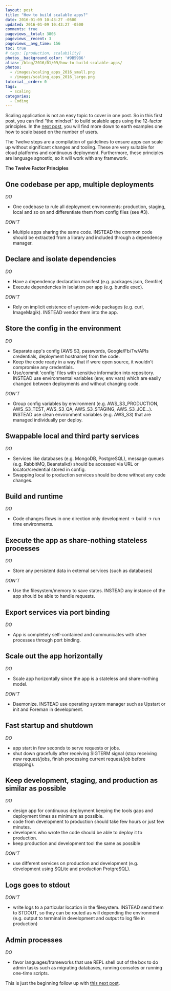 ```yaml
---
layout: post
title: "How to build scalable apps?"
date: 2016-01-09 10:43:27 -0500
updated: 2016-01-09 10:43:27 -0500
comments: true
pageviews__total: 3803
pageviews__recent: 3
pageviews__avg_time: 156
toc: true
# tags: [production, scalability]
photos__background_color: '#9B59B6'
alias: /blog/2016/01/09/how-to-build-scalable-apps/
photos:
  - /images/scaling_apps_2016_small.png
  - /images/scaling_apps_2016_large.png
tutorial__order: 0
tags:
  - scaling
categories:
  - Coding
---
```

Scaling application is not an easy topic to cover in one post. So in this first post, you can find “the mindset” to build scalable apps using the 12-factor principles. In the [next post](/blog/2016/03/23/how-to-scale-a-nodejs-app-based-on-number-of-users/), you will find more down to earth examples one how to scale based on the number of users.

The Twelve steps are a compilation of guidelines to ensure apps can scale up without significant changes and tooling. These are very suitable for cloud platforms and continuous deployment. Furthermore, these principles are language agnostic, so it will work with any framework.

<!-- More -->

**The Twelve Factor Principles**

## One codebase per app, multiple deployments

<i class="fa fa-thumbs-o-up" aria-hidden="true"></i> *DO*
  * One codebase to rule all deployment environments: production, staging, local and so on and differentiate them from config files (see #3).

<i class="fa fa-thumbs-o-down" aria-hidden="true"></i> *DON'T*
  * Multiple apps sharing the same code. INSTEAD the common code should be extracted from a library and included through a dependency manager.

## Declare and isolate dependencies

<i class="fa fa-thumbs-o-up" aria-hidden="true"></i> *DO*
  * Have a dependency declaration manifest (e.g. packages.json, Gemfile)
  * Execute dependencies in isolation per app (e.g. bundle exec).

<i class="fa fa-thumbs-o-down" aria-hidden="true"></i> *DON'T*
  * Rely on implicit existence of system-wide packages (e.g. curl, ImageMagik). INSTEAD vendor them into the app.

## Store the config in the environment

<i class="fa fa-thumbs-o-up" aria-hidden="true"></i> *DO*
  * Separate app's config (AWS S3, passwords, Google/Fb/Tw/APIs credentials, deployment hostname) from the code.
  * Keep the code ready in a way that if were open source, it wouldn't compromise any credentials.
  * Use/commit 'config' files with sensitive information into repository. INSTEAD use environmental variables (env, env vars) which are easily changed between deployments and without changing code.

<i class="fa fa-thumbs-o-down" aria-hidden="true"></i> *DON'T*
  * Group config variables by environment (e.g. AWS_S3_PRODUCTION, AWS_S3_TEST, AWS_S3_QA, AWS_S3_STAGING, AWS_S3_JOE...). INSTEAD use clean environment variables (e.g. AWS_S3) that are managed individually per deploy.


## Swappable local and third party services

<i class="fa fa-thumbs-o-up" aria-hidden="true"></i> *DO*
  * Services like databases (e.g. MongoDB, PostgreSQL), message queues (e.g. RabbitMQ, Beanstalkd) should be accessed via URL or locator/credential stored in config.
  * Swapping local to production services should be done without any code changes.


## Build and runtime

<i class="fa fa-thumbs-o-up" aria-hidden="true"></i> *DO*
  * Code changes flows in one direction only development -> build -> run time environments.

## Execute the app as share-nothing stateless processes

<i class="fa fa-thumbs-o-up" aria-hidden="true"></i> *DO*
  * Store any persistent data in external services (such as databases)

<i class="fa fa-thumbs-o-down" aria-hidden="true"></i> *DON'T*
  * Use the filesystem/memory to save states. INSTEAD any instance of the app should be able to handle requests.

## Export services via port binding

<i class="fa fa-thumbs-o-up" aria-hidden="true"></i> *DO*
  * App is completely self-contained and communicates with other processes through port binding.

## Scale out the app horizontally

<i class="fa fa-thumbs-o-up" aria-hidden="true"></i> *DO*
  * Scale app horizontally since the app is a stateless and share-nothing model.

<i class="fa fa-thumbs-o-down" aria-hidden="true"></i> *DON'T*
  * Daemonize. INSTEAD use operating system manager such as Upstart or init and Foreman in development.

## Fast startup and shutdown

<i class="fa fa-thumbs-o-up" aria-hidden="true"></i> *DO*
  * app start in few seconds to serve requests or jobs.
  * shut down gracefully after receiving SIGTERM signal  (stop receiving new request/jobs, finish processing current request/job before stopping).

## Keep development, staging, and production as similar as possible

<i class="fa fa-thumbs-o-up" aria-hidden="true"></i> *DO*
  * design app for continuous deployment keeping the tools gaps and deployment times as minimum as possible.
  * code from development to production should take few hours or just few minutes.
  * developers who wrote the code should be able to deploy it to production.
  * keep production and development tool the same as possible

<i class="fa fa-thumbs-o-down" aria-hidden="true"></i> *DON'T*
  * use different services on production and development (e.g. development using SQLite and production ProtgreSQL).

## Logs goes to stdout


<i class="fa fa-thumbs-o-down" aria-hidden="true"></i> *DON'T*
  * write logs to a particular location in the filesystem. INSTEAD send them to STDOUT, so they can be routed as will depending the environment (e.g. output to terminal in development and output to log file in production)

## Admin processes

<i class="fa fa-thumbs-o-up" aria-hidden="true"></i> *DO*
  * favor languages/frameworks that use REPL shell out of the box to do admin tasks such as migrating databases, running consoles or running one-time scripts.


This is just the beginning follow up with [this next post](/blog/2016/03/23/how-to-scale-a-nodejs-app-based-on-number-of-users/).
